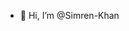 - 👋 Hi, I’m @Simren-Khan

<!---
Simren-Khan/Simren-Khan is a ✨ special ✨ repository because its `README.md` (this file) appears on your GitHub profile.
You can click the Preview link to take a look at your changes.
--->
